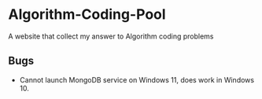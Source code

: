 # Algorithm-Coding-Pool
A website that collect my answer to Algorithm coding problems

## Bugs
- Cannot launch MongoDB service on Windows 11, does work in Windows 10.